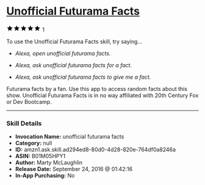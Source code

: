 # [Unofficial Futurama Facts](http://alexa.amazon.com/#skills/amzn1.ask.skill.ad294ed8-80d0-4d28-820e-764df0a8246a)
![5 stars](../../images/ic_star_black_18dp_1x.png)![5 stars](../../images/ic_star_black_18dp_1x.png)![5 stars](../../images/ic_star_black_18dp_1x.png)![5 stars](../../images/ic_star_black_18dp_1x.png)![5 stars](../../images/ic_star_black_18dp_1x.png) 1

To use the Unofficial Futurama Facts skill, try saying...

* *Alexa, open unofficial futurama facts.*

* *Alexa, ask unofficial futurama facts for a fact.*

* *Alexa, ask unofficial futurama facts to give me a fact.*

Futurama facts by a fan. Use this app to access random facts about this show. Unofficial Futurama Facts is in no way affiliated with 20th Century Fox or Dev Bootcamp.

***

### Skill Details

* **Invocation Name:** unofficial futurama facts
* **Category:** null
* **ID:** amzn1.ask.skill.ad294ed8-80d0-4d28-820e-764df0a8246a
* **ASIN:** B01M05HPY1
* **Author:** Marty McLaughlin
* **Release Date:** September 24, 2016 @ 01:42:16
* **In-App Purchasing:** No
